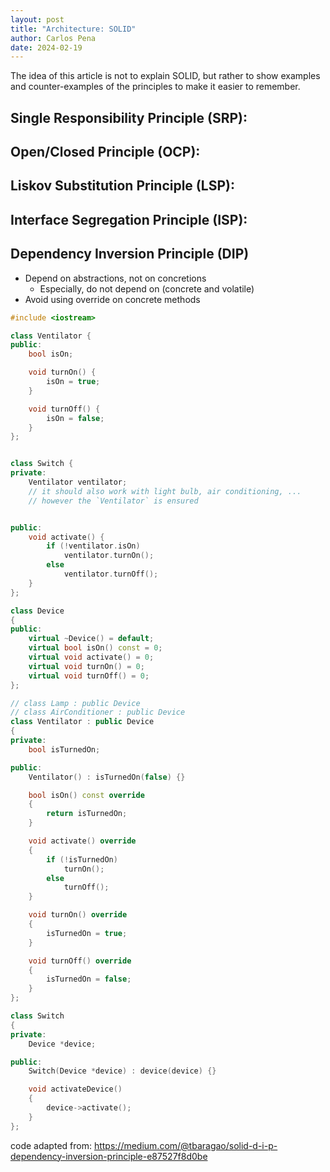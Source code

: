 ```yaml
---
layout: post
title: "Architecture: SOLID"
author: Carlos Pena
date: 2024-02-19
---
```


The idea of ​​this article is not to explain SOLID, but rather to show examples and counter-examples of the principles to make it easier to remember.

## Single Responsibility Principle (SRP):

## Open/Closed Principle (OCP):

## Liskov Substitution Principle (LSP):

## Interface Segregation Principle (ISP):

## Dependency Inversion Principle (DIP)

- Depend on abstractions, not on concretions
  - Especially, do not depend on (concrete and volatile)
- Avoid using override on concrete methods


```c++
#include <iostream>

class Ventilator {
public:
    bool isOn;

    void turnOn() {
        isOn = true;
    }

    void turnOff() {
        isOn = false;
    }
};


class Switch {
private:
    Ventilator ventilator;
    // it should also work with light bulb, air conditioning, ...
    // however the `Ventilator` is ensured


public:
    void activate() {
        if (!ventilator.isOn)
            ventilator.turnOn();
        else
            ventilator.turnOff();
    }
};
```

```c++
class Device
{
public:
    virtual ~Device() = default;
    virtual bool isOn() const = 0;
    virtual void activate() = 0;
    virtual void turnOn() = 0;
    virtual void turnOff() = 0;
};

// class Lamp : public Device
// class AirConditioner : public Device
class Ventilator : public Device
{
private:
    bool isTurnedOn;

public:
    Ventilator() : isTurnedOn(false) {}

    bool isOn() const override
    {
        return isTurnedOn;
    }

    void activate() override
    {
        if (!isTurnedOn)
            turnOn();
        else
            turnOff();
    }

    void turnOn() override
    {
        isTurnedOn = true;
    }

    void turnOff() override
    {
        isTurnedOn = false;
    }
};

class Switch
{
private:
    Device *device;

public:
    Switch(Device *device) : device(device) {}

    void activateDevice()
    {
        device->activate();
    }
};
```

code adapted from: https://medium.com/@tbaragao/solid-d-i-p-dependency-inversion-principle-e87527f8d0be
